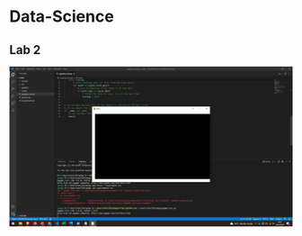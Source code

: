 # Data-Science

## Lab 2
![PNG](https://github.com/one-ky/Data-Science/blob/main/Screenshot%20(17).png)


